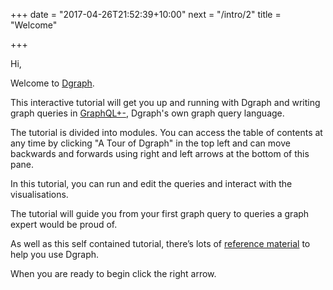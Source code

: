 +++
date = "2017-04-26T21:52:39+10:00"
next = "/intro/2"
title = "Welcome"

+++

Hi,

Welcome to [Dgraph](https://dgraph.io).

<!---
Dgraph is a distributed graph database, designed to scale from a single machine to data centres.

Before using Dgraph in your own projects, you’ll need to know about
graph databases and how to query Dgraph.
-->

This interactive tutorial will get you up and running with Dgraph and writing graph
queries in [GraphQL+-](https://docs.dgraph.io/v0.7.5/query-language/), Dgraph's own graph query language.

The tutorial is divided into modules.  You can access the table of
contents at any time by clicking "A Tour of Dgraph" in the top left and can move backwards
and forwards using right and left arrows at the bottom of this pane.

In this tutorial, you can run and edit the queries and interact with the visualisations.

The tutorial will guide you from your first graph query to queries a graph expert would be proud of.

As well as this self contained tutorial, there’s lots of
[reference material](https://docs.dgraph.io) to help you use Dgraph.

When you are ready to begin click the right arrow.
